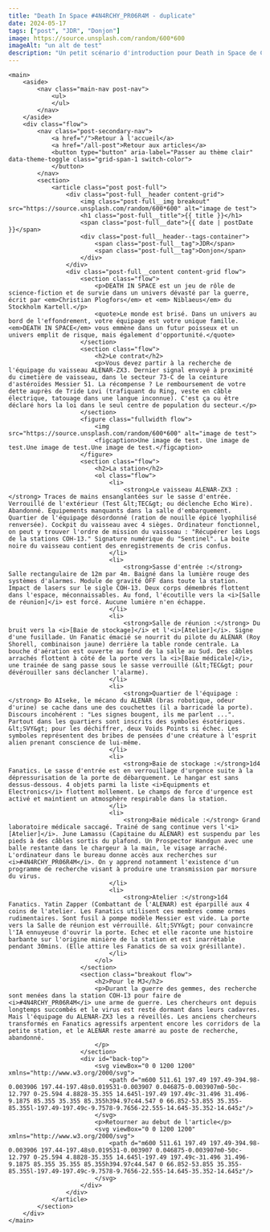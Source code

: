 ```yaml
--- 
title: "Death In Space #4N4RCHY_PR06R4M - duplicate"
date: 2024-05-17
tags: ["post", "JDR", "Donjon"]
image: https://source.unsplash.com/random/600*600
imageAlt: "un alt de test"
description: "Un petit scénario d'introduction pour Death in Space de Christian Plogfors et Niblaeus du Stockholm Kartell. Idéal pour lancer une campagne ou pour découvrir le système."
--- 
```


    <main>
        <aside>  
            <nav class="main-nav post-nav">
                <ul>                 
                </ul>
            </nav>
        </aside>
        <div class="flow">
            <nav class="post-secondary-nav">
                <a href="/">Retour à l'accueil</a>
                <a href="/all-post">Retour aux articles</a>
                <button type="button" aria-label="Passer au thème clair" data-theme-toggle class="grid-span-1 switch-color">
                </button>
            </nav>
            <section>
                <article class="post post-full">
                    <div class="post-full__header content-grid">
                        <img class="post-full__img breakout" src="https://source.unsplash.com/random/600*600" alt="image de test">
                        <h1 class="post-full__title">{{ title }}</h1>
                        <span class="post-full__date">{{ date | postDate }}</span>
                        <div class="post-full__header--tags-container">
                            <span class="post-full__tag">JDR</span>
                            <span class="post-full__tag">Donjon</span>
                        </div>
                    </div>
                    <div class="post-full__content content-grid flow">
                        <section class="flow">
                            <p>DEATH IN SPACE est un jeu de rôle de science-fiction et de survie dans un univers dévasté par la guerre, écrit par <em>Christian Plogfors</em> et <em> Niblaeus</em> du Stockholm Kartell.</p>
                            <quote>Le monde est brisé. Dans un univers au bord de l'effondrement, votre équipage est votre unique famille. <em>DEATH IN SPACE</em> vous emmène dans un futur poisseux et un univers emplit de risque, mais également d'opportunité.</quote>
                        </section>
                        <section class="flow">
                            <h2>Le contrat</h2>
                            <p>Vous devez partir à la recherche de l'équipage du vaisseau ALENAR-ZX3. Dernier signal envoyé à proximité du cimetière de vaisseau, dans le secteur 73-C de la ceinture d'astéroïdes Messier 51. La récompense ? Le remboursement de votre dette auprès de Tride Lovi (trafiquant du Ring, veste en câble électrique, tatouage dans une langue inconnue). C'est ça ou être déclaré hors la loi dans le seul centre de population du secteur.</p>
                        </section>
                        <figure class="fullwidth flow">
                            <img src="https://source.unsplash.com/random/600*600" alt="image de test">
                            <figcaption>Une image de test. Une image de test.Une image de test.Une image de test.</figcaption>
                        </figure>
                        <section class="flow">
                            <h2>La station</h2>
                            <ol class="flow">
                                <li>
                                    <strong>Le vaisseau ALENAR-ZX3 :</strong> Traces de mains ensanglantées sur le sasse d'entrée. Verrouillé de l'extérieur (Test &lt;TEC&gt; ou déclenche Echo Wire). Abandonné. Equipements manquants dans la salle d'embarquement. Quartier de l'équipage désordonné (ration de nouille épicé lyophilisé renversée). Cockpit du vaisseau avec 4 sièges. Ordinateur fonctionnel, on peut y trouver l'ordre de mission du vaisseau : "Récupérer les Logs de la stations COH-13." Signature numérique du "Sentinel". La boite noire du vaisseau contient des enregistrements de cris confus.
                                </li>
                                <li>
                                    <strong>Sasse d'entrée :</strong> Salle rectangulaire de 12m par 4m. Baigné dans la lumière rouge des systèmes d'alarmes. Module de gravité OFF dans toute la station. Impact de lasers sur le sigle COH-13. Deux corps démembrés flottent dans l'espace, méconnaissables. Au fond, l'écoutille vers la <i>[Salle de réunion]</i> est forcé. Aucune lumière n'en échappe.
                                </li>
                                <li>
                                    <strong>Salle de réunion :</strong> Du bruit vers la <i>[Baie de stockage]</i> et l'<i>[Atelier]</i>. Signe d'une fusillade. Un Fanatic émacié se nourrit du pilote du ALENAR (Roy Shorell, combinaison jaune) derrière la table ronde centrale. La bouche d'aération est ouverte au fond de la salle au Sud. Des câbles arrachés flottent à côté de la porte vers la <i>[Baie médicale]</i>, une trainée de sang passe sous le sasse verrouillé (&lt;TEC&gt; pour dévérouiller sans déclancher l'alarme).
                                </li>
                                <li>
                                    <strong>Quartier de l'équipage :</strong> Bo AIseke, le mécano du ALENAR (bras robotique, odeur d'urine) se cache dans une des couchettes (il a barricadé la porte). Discours incohérent : "Les signes bougent, ils me parlent ...". Partout dans les quartiers sont inscrits des symboles ésotériques. &lt;SVY&gt; pour les déchiffrer, deux Voids Points si échec. Les symboles représentent des bribes de pensées d'une créature à l'esprit alien prenant conscience de lui-même.
                                </li>
                                <li>
                                    <strong>Baie de stockage :</strong>1d4 Fanatics. Le sasse d'entrée est en verrouillage d'urgence suite à la dépressurisation de la porte de débarquement. Le hangar est sans dessus-dessous. 4 objets parmi la liste <i>Equipments et Electronics</i> flottent mollement. Le champs de force d'urgence est activé et maintient un atmosphère respirable dans la station.
                                </li>
                                <li>
                                    <strong>Baie médicale :</strong> Grand laboratoire médicale saccagé. Trainé de sang continue vers l'<i>[Atelier]</i>. June Lamassu (Capitaine du ALENAR) est suspendu par les pieds à des câbles sortis du plafond. Un Prospector Handgun avec une balle restante dans le chargeur à la main, le visage arraché. L'ordinateur dans le bureau donne accès aux recherches sur <i>#4N4RCHY_PR06R4M</i>. On y apprend notamment l'existence d'un programme de recherche visant à produire une transmission par morsure du virus.
                                </li>
                                <li>
                                    <strong>Atelier :</strong>1d4 Fanatics. Yatin Zapper (Combattant de l'ALENAR) est éparpillé aux 4 coins de l'atelier. Les Fanatics utilisent ces membres comme ormes rudimentaires. Sont fusil à pompe modèle Messier est vide. La porte vers la Salle de réunion est vérrouillé. &lt;SVY&gt; pour convaincre l'IA ennuyeuse d'ouvrir la porte. Echec et elle raconte une histoire barbante sur l'origine minière de la station et est inarrêtable pendant 30mins. (Elle attire les Fanatics de sa voix grésillante). 
                                </li>
                            </ol>
                        </section>
                        <section class="breakout flow">
                            <h2>Pour le MJ</h2>
                            <p>Durant la guerre des gemmes, des recherche sont menées dans la station COH-13 pour faire de <i>#4N4RCHY_PR06R4M</i> une arme de guerre. Les chercheurs ont depuis longtemps succombés et le virus est resté dormant dans leurs cadavres. Mais l'équipage du ALENAR-ZX3 les a réveillés. Les anciens chercheurs transformés en Fanatics agressifs arpentent encore les corridors de la petite station, et le ALENAR reste amarré au poste de recherche, abandonné.
                            </p>
                        </section>
                        <div id="back-top">
                            <svg viewBox="0 0 1200 1200" xmlns="http://www.w3.org/2000/svg">
                                <path d="m600 511.61 197.49 197.49-394.98-0.003906 197.44-197.48s0.019531-0.003907 0.046875-0.003907m0-50c-12.797 0-25.594 4.8828-35.355 14.645l-197.49 197.49c-31.496 31.496-9.1875 85.355 35.355 85.355h394.97c44.547 0 66.852-53.855 35.355-85.355l-197.49-197.49c-9.7578-9.7656-22.555-14.645-35.352-14.645z"/>
                            </svg>   
                            <p>Retourner au debut de l'article</p>
                            <svg viewBox="0 0 1200 1200" xmlns="http://www.w3.org/2000/svg">
                                <path d="m600 511.61 197.49 197.49-394.98-0.003906 197.44-197.48s0.019531-0.003907 0.046875-0.003907m0-50c-12.797 0-25.594 4.8828-35.355 14.645l-197.49 197.49c-31.496 31.496-9.1875 85.355 35.355 85.355h394.97c44.547 0 66.852-53.855 35.355-85.355l-197.49-197.49c-9.7578-9.7656-22.555-14.645-35.352-14.645z"/>
                            </svg>   
                        </div>
                    </div>
                </article>
            </section>
        </div>
    </main>